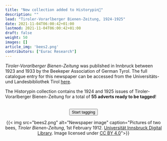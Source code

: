 ```yaml
---
title: "New collection added to Historypin🐝"
description: ""
lead: "Tiroler-Vorarlberger Bienen-Zeitung, 1924-1925"
date: 2021-11-04T06:00:42+01:00
lastmod: 2021-11-04T06:00:42+01:00
draft: false
weight: 50
images: []
article_img: 'bees2.png'
contributors: ["Eurac Research"]
---
```


<em>Tiroler-Vorarlberger Bienen-Zeitung</em> was published in Innbruck between 1923 and 1933 by the Beekeper Association of German Tyrol. The full catalogue entry for this newspaper can be accessed from the Universitäts- und Landesbibliothek Tirol <a href="https://bibsearch.uibk.ac.at/primo-explore/fulldisplay?docid=UIB_alma71253008510003333&context=L&adaptor=Local%20Search%20Engine&vid=UIB&lang=de_DE&search_scope=Blended&tab=default_tab&query=addsrcrid,exact,AC16215322" target="_blank" title="Opens in new tab">here</a>.

The Historypin collection contains the 1924 and 1925 issues of Tiroler-Vorarlberger Bienen-Zeitung for a total of <strong>55 adverts ready to be tagged</strong>!
<br /><br />


<p style="text-align: center"><a href="https://www.historypin.org/en/zeit-shift/tiroler-vorarlberger-bienen-zeitung-1924-1925"><button type="button" class="btn btn-success">Start tagging</button></a></p>


<center>
  {{< img src="bees2.png" alt="Newspaper image" caption="Pictures of two bees, <em>Tiroler Bienen-Zeitung</em>, 1st February 1912. <a href='https://diglib.uibk.ac.at/obvuibz/periodical/rpage/6409050' target='_blank'>Universität Innsbruck Digital Library</a>. Image licensed under <a href='http://creativecommons.org/licenses/by/4.0/' target='_blank'>CC BY 4.0</a>">}}
</center>